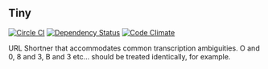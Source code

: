 Tiny
---
[![Circle CI](https://circleci.com/gh/dahal/Tiny.svg?style=svg)](https://circleci.com/gh/dahal/Tiny) [![Dependency Status](https://gemnasium.com/dahal/Tiny.svg)](https://gemnasium.com/dahal/Tiny) [![Code Climate](https://codeclimate.com/github/dahal/Tiny/badges/gpa.svg)](https://codeclimate.com/github/dahal/Tiny)

URL Shortner that accommodates common transcription ambiguities. O and 0, 8 and 3, B and 3 etc... should be treated identically, for example.
